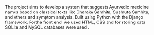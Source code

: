 The project aims to develop a system that suggests Ayurvedic medicine names based on classical texts like 
Charaka Samhita, Sushruta Samhita, and others and symptom analysis. Built using Python with the Django framework. 
Forthe front end, we used HTML, CSS and for storing data SQLite and MySQL databases were used .
